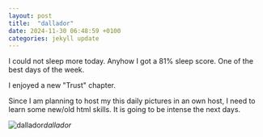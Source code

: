 ```yaml
---
layout: post
title:  "dallador"
date: 2024-11-30 06:48:59 +0100
categories: jekyll update
---
```

I could not sleep more today. Anyhow I got a 81% sleep score. One of the best days of the week.   

I enjoyed a new "Trust" chapter.   

Since I am planning to host my this daily pictures in an own host, I need to learn some new/old html skills. It is going to be intense the next days.   





![dallador]()*dallador*&nbsp;



[jekyll-docs]: https://jekyllrb.com/docs/home
[jekyll-gh]:   https://github.com/jekyll/jekyll
[jekyll-talk]: https://talk.jekyllrb.com/
